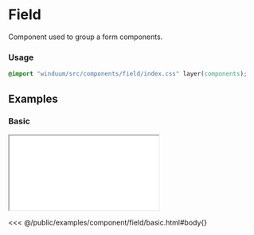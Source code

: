 # Field

Component used to group a form components.

<ViewSourceGh href="https://github.com/winduum/winduum/blob/main/src/components/field" />

### Usage

```css
@import "winduum/src/components/field/index.css" layer(components);
```

## Examples

### Basic

<iframe onload="this.style.visibility = 'visible';" src="/examples/component/field/basic.html"></iframe>

<<< @/public/examples/component/field/basic.html#body{}

